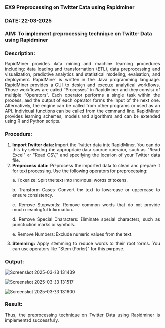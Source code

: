 ### EX9 Preprocessing on Twitter Data using Rapidminer
### DATE: 22-03-2025
### AIM: To implement preprocessing technique on Twitter Data using Rapidminer
### Description: 
<div align = "justify">
RapidMiner provides data mining and machine learning procedures including: data loading and transformation (ETL), data preprocessing and visualization, 
predictive analytics and statistical modeling, evaluation, and deployment. RapidMiner is written in the Java programming language. 
RapidMiner provides a GUI to design and execute analytical workflows. Those workflows are called “Processes” in RapidMiner and they consist of multiple “Operators”. 
Each operator performs a single task within the process, and the output of each operator forms the input of the next one. Alternatively, the engine can be called from 
other programs or used as an API. Individual functions can be called from the command line. 
RapidMiner provides learning schemes, models and algorithms and can be extended using R and Python scripts.

### Procedure:
1) **Import Twitter data:** Import the Twitter data into RapidMiner. You can do this by selecting the appropriate
data source operator, such as "Read Excel" or "Read CSV," and specifying the location of your Twitter data
file.
2) **Preprocess data:** Preprocess the imported data to clean and prepare it for text processing. Use the following
operators for preprocessing:
    <p>a. Tokenize: Split the text into individual words or tokens.
    <p>b. Transform Cases: Convert the text to lowercase or uppercase to ensure consistency.
    <p>c. Remove Stopwords: Remove common words that do not provide much meaningful information.
    <p>d. Remove Special Characters: Eliminate special characters, such as punctuation marks or symbols.
    <p>e. Remove Numbers: Exclude numeric values from the text.
3) **Stemming:** Apply stemming to reduce words to their root forms. You can use operators like "Stem (Porter)"
for this purpose.


### Output:

![Screenshot 2025-03-23 131439](https://github.com/user-attachments/assets/14e78ade-b632-4ae0-8744-d5f3eff810ba)

![Screenshot 2025-03-23 131517](https://github.com/user-attachments/assets/9524d0ec-aab4-474c-9c42-f29e2a40923c)

![Screenshot 2025-03-23 131600](https://github.com/user-attachments/assets/38054fa2-0623-4f9d-bb87-9495c64a55fb)



### Result:

Thus, the preprocessing technique on Twitter Data using Rapidminer is implemented successfully.
